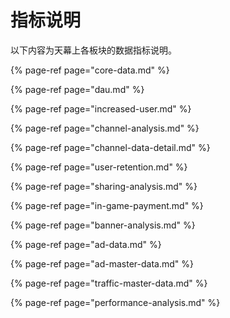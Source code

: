 # 指标说明

以下内容为天幕上各板块的数据指标说明。

{% page-ref page="core-data.md" %}

{% page-ref page="dau.md" %}

{% page-ref page="increased-user.md" %}

{% page-ref page="channel-analysis.md" %}

{% page-ref page="channel-data-detail.md" %}

{% page-ref page="user-retention.md" %}

{% page-ref page="sharing-analysis.md" %}

{% page-ref page="in-game-payment.md" %}

{% page-ref page="banner-analysis.md" %}

{% page-ref page="ad-data.md" %}

{% page-ref page="ad-master-data.md" %}

{% page-ref page="traffic-master-data.md" %}

{% page-ref page="performance-analysis.md" %}

